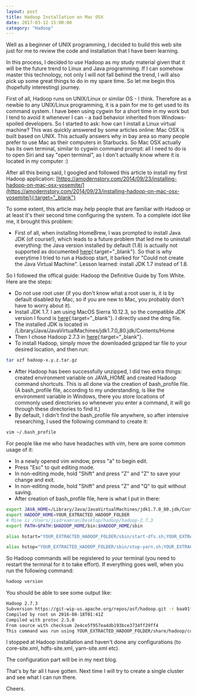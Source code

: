 ```yaml
---
layout: post
title: Hadoop Installation on Mac OSX
date: 2017-03-12 15:00:00
category: "Hadoop"
---
```


Well as a beginner of UNIX programming, I decided to build this web site just for me to review the code and installation that I have been learning.

In this process, I decided to use Hadoop as my study material given that it will be the future trend to Linux and Java programming. If I can somehow master this technology, not only I will not fall behind the trend, I will also pick up some great things to do in my spare time. So let me begin this (hopefully interesting) journey.

First of all, Hadoop runs on UNIX/Linux or similar OS - I think. Therefore as a newbie to any UNIX/Linux programming, it is a pain for me to get used to its command system. I have been using cygwin for a short time in my work but I tend to avoid it whenever I can - a bad behavior inherited from Windows-spoiled developers. So I started to ask: how can I install a Linux virtual machine? This was quickly answered by some articles online: Mac OSX is built based on UNIX. This actually answers why in bay area so many people prefer to use Mac as their computers in Starbucks. So Mac OSX actually has its own terminal, similar to cygwin command prompt: all I need to do is to open Siri and say "open terminal", as I don't actually know where it is located in my computer :)

After all this being said, I googled and followed this article to install my first Hadoop application:
[https://amodernstory.com/2014/09/23/installing-hadoop-on-mac-osx-yosemite/](https://amodernstory.com/2014/09/23/installing-hadoop-on-mac-osx-yosemite/){:target="_blank"}

To some extent, this article may help people that are familiar with Hadoop or at least it's their second time configuring the system. To a complete idot like me, it brought this problem:

- First of all, when installing HomeBrew, I was prompted to install Java JDK (of course!), which leads to a future problem that led me to uninstall everything: the Java version installed by default (1.8) is actually not supported as documented [here](https://wiki.apache.org/hadoop/HadoopJavaVersions){:target="_blank"}. So that is why everytime I tried to run a Hadoop start, it barked for "Could not create the Java Virtual Machine". Lesson learned: install JDK 1.7 instead of 1.8.

So I followed the offical guide: Hadoop the Definitive Guide by Tom White. Here are the steps:
- Do not use root user (if you don't know what a root user is, it is by default disabled by Mac, so if you are new to Mac, you probably don't have to worry about it).
- Install JDK 1.7. I am using MacOS Sierra 10.12.3, so the compatible JDK version I found is [here](http://www.oracle.com/technetwork/java/javase/downloads/java-archive-downloads-javase7-521261.html#jdk-7u80-oth-JPR){:target="_blank"}. I directly used the dmg file.
- The installed JDK is located in /Library/Java/JavaVirtualMachines/jdk1.7.0_80.jdk/Contents/Home
- Then I chose Hadoop 2.7.3 in [here](http://hadoop.apache.org/docs/r2.7.3/hadoop-project-dist/hadoop-common/SingleCluster.html#Download){:target="_blank"}.
- To install Hadoop, simply move the downloaded gzipped tar file to your desired location, and then run:

```bash
tar xzf hadoop-x.y.z.tar.gz
```

- After Hadoop has been successfully unzipped, I did two extra things: created environment variable on JAVA_HOME and created Hadoop command shortcuts. This is all done via the creation of bash_profile file. (A bash_profile file, according to my understanding, is like the environment variable in Windows, there you store locations of commonly used directories so whenever you enter a command, it will go through these directories to find it.)
- By default, I didn't find the bash_profile file anywhere, so after intensive researching, I used the following command to create it:

```bash
vim ~/.bash_profile
```

For people like me who have headaches with vim, here are some common usage of it:
- In a newly opened vim window, press "a" to begin edit.
- Press "Esc" to quit editing mode.
- In non-editing mode, hold "Shift" and press "Z" and "Z" to save your change and exit.
- In non-editing mode, hold "Shift" and press "Z" and "Q" to quit without saving.
- After creation of bash_profile file, here is what I put in there:

```bash
export JAVA_HOME=/Library/Java/JavaVirtualMachines/jdk1.7.0_80.jdk/Contents/Home
export HADOOP_HOME=YOUR_EXTRACTED_HADOOP_FOLDER
# Mine is /Users/jiadreamran/Desktop/hadoop/hadoop-2.7.3
export PATH=$PATH:$HADOOP_HOME/bin:$HADOOP_HOME/sbin

alias hstart="YOUR_EXTRACTED_HADOOP_FOLDER/sbin/start-dfs.sh;YOUR_EXTRACTED_HADOOP_FOLDER/hadoop-2.7.3/sbin/start-yarn.sh"

alias hstop="YOUR_EXTRACTED_HADOOP_FOLDER/sbin/stop-yarn.sh;YOUR_EXTRACTED_HADOOP_FOLDER/sbin/stop-dfs.sh"
```

So Hadoop commands will be registered to your terminal (you need to restart the terminal for it to take effort). If everything goes well, when you run the following command:

```bash
hadoop version
```

You should be able to see some output like:
```bash
Hadoop 2.7.3
Subversion https://git-wip-us.apache.org/repos/asf/hadoop.git -r baa91f7c6bc9cb92be5982de4719c1c8af91ccff
Compiled by root on 2016-08-18T01:41Z
Compiled with protoc 2.5.0
From source with checksum 2e4ce5f957ea4db193bce3734ff29ff4
This command was run using YOUR_EXTRACTED_HADOOP_FOLDER/share/hadoop/common/hadoop-common-2.7.3.jar
```

I stopped at Hadoop installation and haven't done any configurations (to core-site.xml, hdfs-site.xml, yarn-site.xml etc).

The configuration part will be in my next blog.

That's by far all I have gotten. Next time I will try to create a single cluster and see what I can run there.

Cheers.